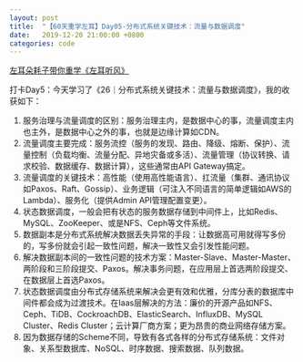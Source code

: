```yaml
---
layout: post
title:  "【60天重学左耳】Day05-分布式系统关键技术：流量与数据调度"
date:   2019-12-20 21:00:00 +0800
categories: code
---
```


[左耳朵耗子带你重学《左耳听风》](https://time.geekbang.org/column/article/177414?utm_term=zeusL3AA0&utm_source=wechat&utm_medium=chongxuedaka)

打卡Day5：今天学习了《26｜分布式系统关键技术：流量与数据调度》，我的收获如下：

1. 服务治理与流量调度的区别：服务治理主内，是数据中心的事，流量调度主内也主外，是数据中心之外的事，也就是边缘计算如CDN。
2. 流量调度主要完成：服务流控（服务的发现、路由、降级、熔断、保护）、流量控制（负载均衡、流量分配、异地灾备或多活）、流量管理（协议转换、请求校验、数据缓存、数据计算），这些通常由API Gateway搞定。
3. 流量调度的关键技术：高性能（使用高性能语言）、扛流量（集群、通讯协议如Paxos、Raft、Gossip）、业务逻辑（可注入不同语言的简单逻辑如AWS的Lambda）、服务化（提供Admin API管理配置变更）。
4. 状态数据调度，一般会把有状态的服务数据存储到中间件上，比如Redis、MySQL、ZooKeeper、或是NFS、Ceph等文件系统。
5. 数据副本是分布式系统解决数据丢失异常的手段：让数据高可用就得写多份的，写多份就会引起一致性问题，解决一致性又会引发性能问题。
6. 解决数据副本间的一致性问题的技术方案：Master-Slave、Master-Master、两阶段和三阶段提交、Paxos。解决事务问题，在应用层上首选两阶段提交、在数据层上首选Paxos。
7. 状态数据调度由分布式存储系统来解决会更有效和优雅，分库分表的数据库中间件都会成为过渡技术。在Iaas层解决的方法：廉价的开源产品如NFS、Ceph、TiDB、CockroachDB、ElasticSearch、InfluxDB、MySQL Cluster、Redis Cluster；云计算厂商方案；更为昂贵的商业网络存储方案。
8. 因为数据存储的Scheme不同，导致有各式各样的分布式存储系统：文件对象、关系型数据库、NoSQL、时序数据、搜索数据、队列数据。


